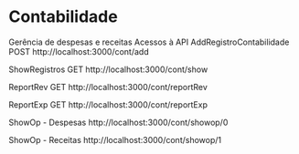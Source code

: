 # Contabilidade
Gerência de despesas e receitas
Acessos à API
  AddRegistroContabilidade
  POST http://localhost:3000/cont/add
  
  ShowRegistros
  GET http://localhost:3000/cont/show
  
  ReportRev
  GET http://localhost:3000/cont/reportRev
  
  ReportExp
  GET http://localhost:3000/cont/reportExp
  
  ShowOp - Despesas
  http://localhost:3000/cont/showop/0
  
  ShowOp - Receitas
  http://localhost:3000/cont/showop/1
  
  
